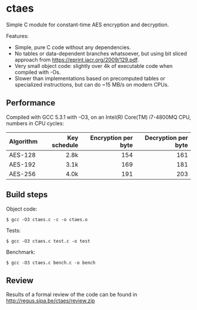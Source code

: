 ctaes
=====

Simple C module for constant-time AES encryption and decryption.

Features:
* Simple, pure C code without any dependencies.
* No tables or data-dependent branches whatsoever, but using bit sliced approach from https://eprint.iacr.org/2009/129.pdf.
* Very small object code: slightly over 4k of executable code when compiled with -Os.
* Slower than implementations based on precomputed tables or specialized instructions, but can do ~15 MB/s on modern CPUs.

Performance
-----------

Compiled with GCC 5.3.1 with -O3, on an Intel(R) Core(TM) i7-4800MQ CPU, numbers in CPU cycles:

| Algorithm | Key schedule | Encryption per byte | Decryption per byte |
| --------- | ------------:| -------------------:| -------------------:|
| AES-128   |         2.8k |                 154 |                 161 |
| AES-192   |         3.1k |                 169 |                 181 |
| AES-256   |         4.0k |                 191 |                 203 |

Build steps
-----------

Object code:

    $ gcc -O3 ctaes.c -c -o ctaes.o

Tests:

    $ gcc -O3 ctaes.c test.c -o test

Benchmark:

    $ gcc -O3 ctaes.c bench.c -o bench

Review
------

Results of a formal review of the code can be found in http://regus.sipa.be/ctaes/review.zip
